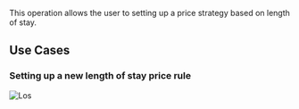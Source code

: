 This operation allows the user to setting up a price strategy based on length of stay.

## Use Cases
### Setting up a new length of stay price rule
![Los](images/los-figure.drawio)
